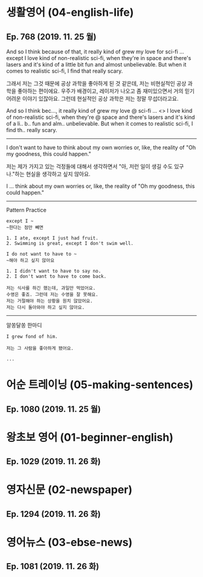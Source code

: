 # 생활영어 (04-english-life)
## Ep. 768 (2019. 11. 25 월)

And so I think because of that, it really kind of grew my love for sci-fi … except I love kind of non-realistic sci-fi, 
when they're in space and there's lasers and it's kind of a little bit fun and almost unbelievable. 
But when it comes to realistic sci-fi, I find that really scary. 

그래서 저는 그것 때문에 공상 과학을 좋아하게 된 것 같은데, 저는 비현실적인 공상 과학을 좋아하는 편이에요. 
우주가 배경이고, 레이저가 나오고 좀 재미있으면서 거의 믿기 어려운 이야기 있잖아요.
그런데 현실적인 공상 과학은 저는 정말 무섭더라고요. 

And so I think bec..., it really kind of grew my love @ sci-fi … <> I love kind of non-realistic sci-fi, 
when they're @ space and there's lasers and it's kind of a li.. b.. fun and alm.. unbelievable. 
But when it comes to realistic sci-fi, I find th.. really scary. 

---

I don't want to have to think about my own worries or, like, the reality of "Oh my goodness, this could happen." 

저는 제가 가지고 있는 걱정들에 대해서 생각하면서 "아, 저런 일이 생길 수도 있구나."하는 현실을 생각하고 싶지 않아요.

I ... think about my own worries or, like, the reality of "Oh my goodness, this could happen." 

---
Pattern Practice 

    except I ~
    ~한다는 점만 빼면

    1. I ate, except I just had fruit.
    2. Swimming is great, except I don't swim well.

    I do not want to have to ~
    ~해야 하고 싶지 않아요 

    1. I didn't want to have to say no.
    2. I don't want to have to come back.
    
    저는 식사를 하긴 했는데, 과일만 먹었어요. 
    수영은 좋죠. 그런데 저는 수영을 잘 못해요. 
    저는 거절해야 하는 상황을 원치 않았어요. 
    저는 다시 돌아와야 하고 싶지 않아요. 

---
알쏭달쏭 한마디 

    I grew fond of him. 

    저는 그 사람을 좋아하게 됐어요.

    ...


# 어순 트레이닝 (05-making-sentences)
## Ep. 1080 (2019. 11. 25 월)

# 왕초보 영어 (01-beginner-english)
## Ep. 1029 (2019. 11. 26 화)

# 영자신문 (02-newspaper)
## Ep. 1294 (2019. 11. 26 화)

# 영어뉴스 (03-ebse-news)
## Ep. 1081 (2019. 11. 26 화)
